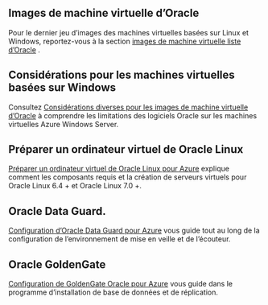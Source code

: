 
 
## <a name="oracle-virtual-machine-images"></a>Images de machine virtuelle d’Oracle

Pour le dernier jeu d’images des machines virtuelles basées sur Linux et Windows, reportez-vous à la section [images de machine virtuelle liste d’Oracle](../articles/virtual-machines/virtual-machines-linux-classic-oracle-images.md) .

## <a name="considerations-for-windows-based-virtual-machines"></a>Considérations pour les machines virtuelles basées sur Windows

Consultez [Considérations diverses pour les images de machine virtuelle d’Oracle](../articles/virtual-machines/virtual-machines-windows-classic-oracle-considerations.md) à comprendre les limitations des logiciels Oracle sur les machines virtuelles Azure Windows Server.


## <a name="prepare-an-oracle-linux-virtual-machine"></a>Préparer un ordinateur virtuel de Oracle Linux

[Préparer un ordinateur virtuel de Oracle Linux pour Azure](../articles/virtual-machines/virtual-machines-linux-prepare-oracle.md) explique comment les composants requis et la création de serveurs virtuels pour Oracle Linux 6.4 + et Oracle Linux 7.0 +.

## <a name="oracle-data-guard"></a>Oracle Data Guard.

[Configuration d’Oracle Data Guard pour Azure](../articles/virtual-machines/virtual-machines-windows-classic-configure-oracle-data-guard.md) vous guide tout au long de la configuration de l’environnement de mise en veille et de l’écouteur.

## <a name="oracle-goldengate"></a>Oracle GoldenGate

[Configuration de GoldenGate Oracle pour Azure](../articles/virtual-machines/virtual-machines-windows-classic-configure-oracle-goldengate.md) vous guide dans le programme d’installation de base de données et de réplication.
